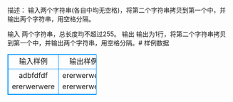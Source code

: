 # 
描述：
输入两个字符串(各自中均无空格)，将第二个字符串拷贝到第一个中，并输出两个字符串，用空格分隔。

输入 
两个字符串，总长度均不超过255。 
输出 
输出为1行，将第二个字符串拷贝到第一个中，并输出两个字符串，用空格分隔。# 样例数据
<style>
        table,table tr th, table tr td { border:1px solid #0094ff; }
        table { width: 200px; min-height: 25px; line-height: 25px; text-align: center; border-collapse: collapse;}   
    </style>
<table>
	<tr>
		<td>输入样例</td>
		<td>输出样例</td>
	</tr>
<tr><td>adbfdfdf
ererwerwere</td><td>ererwerwere ererwerwere</td></tr></table>
